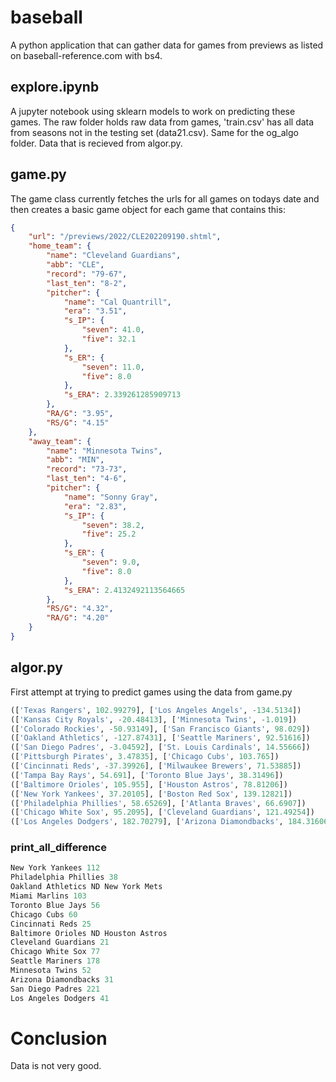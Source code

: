 # baseball
A python application that can gather data for games from previews as listed on baseball-reference.com with bs4.

## explore.ipynb
 A jupyter notebook using sklearn models to work on predicting these games. The raw folder holds raw data from games, 'train.csv' has all data from seasons not in the testing set (data21.csv). Same for the og_algo folder. Data that is recieved from algor.py.

## game.py

The game class currently fetches the urls for all games on todays date and then creates a basic game object for each game that contains this:  

```json
{
    "url": "/previews/2022/CLE202209190.shtml",
    "home_team": {
        "name": "Cleveland Guardians",
        "abb": "CLE",
        "record": "79-67",
        "last_ten": "8-2",
        "pitcher": {
            "name": "Cal Quantrill",
            "era": "3.51",
            "s_IP": {
                "seven": 41.0,
                "five": 32.1
            },
            "s_ER": {
                "seven": 11.0,
                "five": 8.0
            },
            "s_ERA": 2.339261285909713
        },
        "RA/G": "3.95",
        "RS/G": "4.15"
    },
    "away_team": {
        "name": "Minnesota Twins",
        "abb": "MIN",
        "record": "73-73",
        "last_ten": "4-6",
        "pitcher": {
            "name": "Sonny Gray",
            "era": "2.83",
            "s_IP": {
                "seven": 38.2,
                "five": 25.2
            },
            "s_ER": {
                "seven": 9.0,
                "five": 8.0
            },
            "s_ERA": 2.4132492113564665
        },
        "RS/G": "4.32",
        "RA/G": "4.20"
    }
}
```

## algor.py
First attempt at trying to predict games using the data from game.py

```python
(['Texas Rangers', 102.99279], ['Los Angeles Angels', -134.5134])
(['Kansas City Royals', -20.48413], ['Minnesota Twins', -1.019])
(['Colorado Rockies', -50.93149], ['San Francisco Giants', 98.029])
(['Oakland Athletics', -127.87431], ['Seattle Mariners', 92.51616])
(['San Diego Padres', -3.04592], ['St. Louis Cardinals', 14.55666])
(['Pittsburgh Pirates', 3.47835], ['Chicago Cubs', 103.765])
(['Cincinnati Reds', -37.39926], ['Milwaukee Brewers', 71.53885])
(['Tampa Bay Rays', 54.691], ['Toronto Blue Jays', 38.31496])
(['Baltimore Orioles', 105.955], ['Houston Astros', 78.81206])
(['New York Yankees', 37.20105], ['Boston Red Sox', 139.12821])
(['Philadelphia Phillies', 58.65269], ['Atlanta Braves', 66.6907])
(['Chicago White Sox', 95.2095], ['Cleveland Guardians', 121.49254])
(['Los Angeles Dodgers', 182.70279], ['Arizona Diamondbacks', 184.31606])
```

### print_all_difference

```python
New York Yankees 112
Philadelphia Phillies 38
Oakland Athletics ND New York Mets
Miami Marlins 103
Toronto Blue Jays 56
Chicago Cubs 60
Cincinnati Reds 25
Baltimore Orioles ND Houston Astros
Cleveland Guardians 21
Chicago White Sox 77
Seattle Mariners 178
Minnesota Twins 52
Arizona Diamondbacks 31
San Diego Padres 221
Los Angeles Dodgers 41
```

# Conclusion


Data is not very good.
